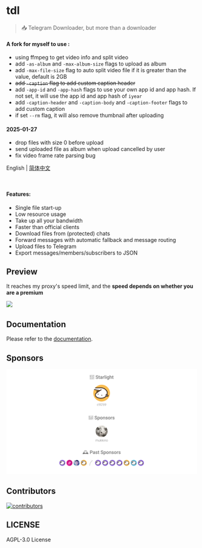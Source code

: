 # tdl

<img align="right" src="docs/assets/img/logo.png" height="280" alt="">

> 📥 Telegram Downloader, but more than a downloader

#### A fork for myself to use :
- using ffmpeg to get video info and split video
- add `-as-album` and `-max-album-size` flags to upload as album
- add `-max-file-size` flag to auto split video file if it is greater than the value, default is 2GB
- <s>add `-caption` flag to add custom caption header</s>
- add `-app-id` and `-app-hash` flags to use your own app id and app hash. If not set, it will use the app id and app hash of `iyear`
- add `-caption-header` and `-caption-body` and `-caption-footer` flags to add custom caption
- if set `--rm` flag, it will also remove thumbnail after uploading

#### 2025-01-27
- drop files with size 0 before upload
- send uploaded file as album when upload cancelled by user
- fix video frame rate parsing bug


English | <a href="README_zh.md">简体中文</a>

<p>
<img src="https://img.shields.io/github/go-mod/go-version/iyear/tdl?style=flat-square" alt="">
<img src="https://img.shields.io/github/license/iyear/tdl?style=flat-square" alt="">
<img src="https://img.shields.io/github/actions/workflow/status/iyear/tdl/master.yml?branch=master&amp;style=flat-square" alt="">
<img src="https://img.shields.io/github/v/release/iyear/tdl?color=red&amp;style=flat-square" alt="">
<img src="https://img.shields.io/github/downloads/iyear/tdl/total?style=flat-square" alt="">
</p>

#### Features:
- Single file start-up
- Low resource usage
- Take up all your bandwidth
- Faster than official clients
- Download files from (protected) chats
- Forward messages with automatic fallback and message routing
- Upload files to Telegram
- Export messages/members/subscribers to JSON

## Preview

It reaches my proxy's speed limit, and the **speed depends on whether you are a premium**

![](docs/assets/img/preview.gif)

## Documentation

Please refer to the [documentation](https://docs.iyear.me/tdl/).

## Sponsors

![](https://raw.githubusercontent.com/iyear/sponsor/master/sponsors.svg)

## Contributors
<a href="https://github.com/lshcx/tdl/graphs/contributors">
  <img src="https://contrib.rocks/image?repo=iyear/tdl&max=750&columns=20" alt="contributors"/>
</a>

## LICENSE

AGPL-3.0 License
